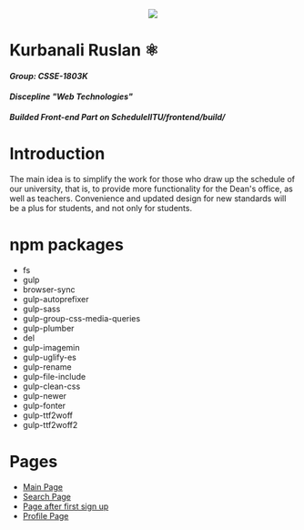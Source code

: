 <p align="center">
  <img src="https://repository-images.githubusercontent.com/305285634/736c7400-1216-11eb-9c1f-ea3af3667305">
</p>

# Kurbanali Ruslan :atom_symbol:
#### *Group: CSSE-1803K*
#### *Discepline "Web Technologies"*
*__Builded Front-end Part on ScheduleIITU/frontend/build/__*

# Introduction
The main idea is to simplify the work for those who draw up the schedule of our university, that is, to provide more functionality for the Dean's office, as well as teachers. Convenience and updated design for new standards will be a plus for students, and not only for students.

# npm packages
  * fs
  * gulp
  * browser-sync
  * gulp-autoprefixer
  * gulp-sass
  * gulp-group-css-media-queries
  * gulp-plumber
  * del
  * gulp-imagemin
  * gulp-uglify-es
  * gulp-rename
  * gulp-file-include
  * gulp-clean-css
  * gulp-newer
  * gulp-fonter
  * gulp-ttf2woff
  * gulp-ttf2woff2
  
# Pages
  * [Main Page](https://kurr.me/projects/schedule/)
  * [Search Page](https://kurr.me/projects/schedule/search.html)
  * [Page after first sign up](https://kurr.me/projects/schedule/select.html)
  * [Profile Page](https://kurr.me/projects/schedule/profile.html)
